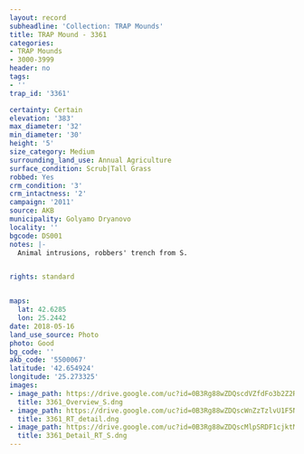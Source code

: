```yaml
---
layout: record
subheadline: 'Collection: TRAP Mounds'
title: TRAP Mound - 3361
categories:
- TRAP Mounds
- 3000-3999
header: no
tags:
- ''
trap_id: '3361'

certainty: Certain
elevation: '383'
max_diameter: '32'
min_diameter: '30'
height: '5'
size_category: Medium
surrounding_land_use: Annual Agriculture
surface_condition: Scrub|Tall Grass
robbed: Yes
crm_condition: '3'
crm_intactness: '2'
campaign: '2011'
source: AKB
municipality: Golyamo Dryanovo
locality: ''
bgcode: DS001
notes: |-
  Animal intrusions, robbers' trench from S.


rights: standard


maps:
  lat: 42.6285
  lon: 25.2442
date: 2018-05-16
land_use_source: Photo
photo: Good
bg_code: ''
akb_code: '5500067'
latitude: '42.654924'
longitude: '25.273325'
images:
- image_path: https://drive.google.com/uc?id=0B3Rg88wZDQscdVZfdFo3b2Z2RjA
  title: 3361_Overview_S.dng
- image_path: https://drive.google.com/uc?id=0B3Rg88wZDQscWnZzTzlvU1F5N1U
  title: 3361_RT_detail.dng
- image_path: https://drive.google.com/uc?id=0B3Rg88wZDQscMlpSRDF1cjktMUE
  title: 3361_Detail_RT_S.dng
---
```

